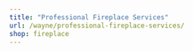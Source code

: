 ```yaml
---
title: "Professional Fireplace Services"
url: /wayne/professional-fireplace-services/
shop: fireplace
---
```

